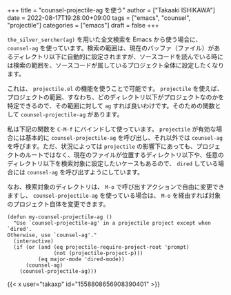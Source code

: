 +++
title = "counsel-projectile-ag を使う"
author = ["Takaaki ISHIKAWA"]
date = 2022-08-17T19:28:00+09:00
tags = ["emacs", "counsel", "projectile"]
categories = ["emacs"]
draft = false
+++

`the_silver_sercher(ag)` を用いた全文検索を Emacs から使う場合に、 `counsel-ag` を使っています。検索の範囲は、現在のバッファ（ファイル）があるディレクトリ以下に自動的に設定されますが、ソースコードを読んでいる時には検索の範囲を、ソースコードが属しているプロジェクト全体に設定したくなります。  

これは、 `projectile.el` の機能を使うことで可能です。 `projectile` を使えば、プロジェクトの範囲、すなわち、どのディレクトリ以下がプロジェクトなのかを特定できるので、その範囲に対して `ag` すれば良いわけです。そのための関数として `counsel-projectile-ag` があります。  

私は下記の関数を `C-M-f` にバインドして使っています。 `projectile` が有効な場合には基本的に `counsel-projectile-ag` を呼び出し、それ以外では `counsel-ag` を呼びます。ただ、状況によっては `projectile` の影響下にあっても、プロジェクトのルートではなく、現在のファイルが位置するディレクトリ以下や、任意のディレクトリ以下を検索対象に設定したいケースもあるので、 `dired` している場合には `counsel-ag` を呼び出すようにしています。  

なお、検索対象のディレクトリは、 `M-o` で呼び出すアクションで自由に変更できますし、 `counsel-projectile-ag` を使っている場合は、 `M-o` を経由すれば対象のプロジェクト自体を変更できます。  

```emacs-lisp
(defun my-counsel-projectile-ag ()
  "Use `counsel-projectile-ag' in a projectile project except when `dired'.
Otherwise, use `counsel-ag'."
  (interactive)
  (if (or (and (eq projectile-require-project-root 'prompt)
               (not (projectile-project-p)))
          (eq major-mode 'dired-mode))
      (counsel-ag)
    (counsel-projectile-ag)))
```

{{< x user="takaxp" id="1558808656908390401" >}}
